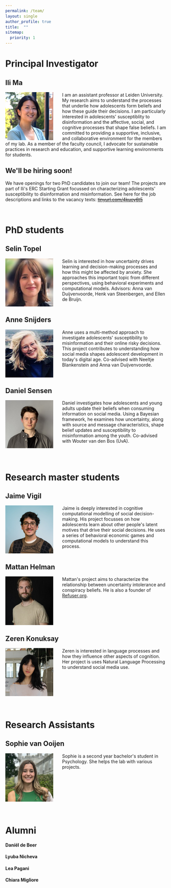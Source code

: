 ```yaml
---
permalink: /team/
layout: single
author_profile: true
title:  ""
sitemap:
  priority: 1
---
```

# Principal Investigator

## Ili Ma
<img style="float: left; margin-right: 2em;" src="../assets/images/Ili_ERC2.jpg" width="150/"/>
I am an assistant professor at Leiden University. My research aims to understand the processes that underlie how adolescents form beliefs and how these guide their decisions. I am particularly interested in adolescents' susceptiblity to disinformation and the affective, social, and cognitive processes that shape false beliefs. I am committed to providing a supportive, inclusive, and collaborative environment for the members of my lab. As a member of the faculty council, I advocate for sustainable practices in research and education, and supportive learning environments for students.
<div style="clear: both;"></div>


## We'll be hiring soon!
We have openings for two PhD candidates to join our team! The projects are part of Ili's ERC Starting Grant focussed on characterizing adolescents' susceptibility to disinformation and misinformation. See here for the job descriptions and links to the vacancy texts: [~~tinyurl.com/4kuey6t5~~](https://tinyurl.com/4kuey6t5) 
<div style="clear: both;"></div>
<br/>

# PhD students

## Selin Topel
<img style="float: left; margin-right: 2em;" src="../assets/images/Selin.jpeg" width="150"/>
Selin is interested in how uncertainty drives learning and decision-making processes and how this might be affected by anxiety. She approaches this important topic from different perspectives, using behavioral experiments and computational models. Advisors: Anna van Duijvenvoorde, Henk van Steenbergen, and Ellen de Bruijn.
<div style="clear: both;"></div>

## Anne Snijders
<img style="float: left; margin-right: 2em;" src="../assets/images/Anne_Snijders.jpg" width="150"/>
Anne uses a multi-method approach to investigate adolescents' susceptibility to misinformation and their online risky decisions. This project contributes to understanding how social media shapes adolescent development in today's digital age. Co-advised with Neeltje Blankenstein and Anna van Duijvenvoorde.
<div style="clear: both;"></div>

## Daniel Sensen
<img style="float: left; margin-right: 2em;" src="../assets/images/daniel_sensen.jpeg" width="150"/>
Daniel investigates how adolescents and young adults update their beliefs when consuming information on social media. Using a Bayesian framework, he examines how uncertainty, along with source and message characteristics, shape belief updates and susceptibility to misinformation among the youth. Co-advised with Wouter van den Bos (UvA).
<div style="clear: both;"></div> 

<br/>
<br/>

# Research master students
## Jaime Vigil
<img style="float: left; margin-right: 2em;" src="../assets/images/Jaime.jpeg" width="150"/>
Jaime is deeply interested in cognitive computational modelling of social decision-making. His project focusses on how adolescents learn about other people's latent motives that drive their social decisions. He uses a series of behavioral economic games and computational models to understand this process.
<div style="clear: both;"></div>

## Mattan Helman
<img style="float: left; margin-right: 2em;" src="../assets/images/Mattan.jpg" width="150"/>
Mattan's project aims to characterize the relationship between uncertainty intolerance and conspiracy beliefs. He is also a founder of <a href = "https://www.refuser.org/">Refuser.org</a>.
<div style="clear: both;"></div>

## Zeren Konuksay
<img style="float: left; margin-right: 2em;" src="../assets/images/Zeren.JPG" width="150"/>
Zeren is interested in language processes and how they influence other aspects of cognition. Her project is uses Natural Language Processing to understand social media use.
<div style="clear: both;"></div>
<br/>
<br/>

# Research Assistants

## Sophie van Ooijen
<img style="float: left; margin-right: 2em;" src="../assets/images/Sophie.jpeg" width="150"/>
Sophie is a second year bachelor's student in Psychology. She helps the lab with various projects.
<div style="clear: both;"></div>

<br/>
<br/>

# Alumni
#### Daniël de Beer
#### Lyuba Nicheva
#### Lea Pagani
#### Chiara Migliore